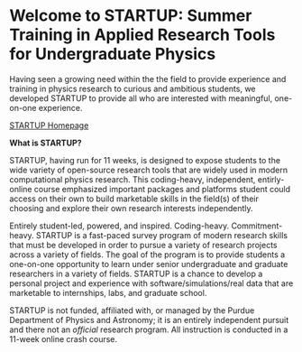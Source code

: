 # Welcome to STARTUP: Summer Training in Applied Research Tools for Undergraduate Physics

Having seen a growing need within the the field to provide experience and training in physics research to curious and ambitious students, we developed STARTUP to provide all who are interested with meaningful, one-on-one experience.

[STARTUP Homepage](https://sites.google.com/view/startup-purdue/home)


**What is STARTUP?**

STARTUP, having run for 11 weeks, is designed to expose students to the wide variety of open-source research tools that are widely used in modern computational physics research. This coding-heavy, independent, entirly-online course emphasized important packages and platforms student could access on their own to build marketable skills in the field(s) of their choosing and explore their own research interests independently. 

Entirely student-led, powered, and inspired. Coding-heavy. Commitment-heavy. STARTUP is a fast-paced survey program of modern research skills that must be developed in order to pursue a variety of research projects across a variety of fields. The goal of the program is to provide students a one-on-one opportunity to learn under senior undergraduate and graduate researchers in a variety of fields. STARTUP is a chance to develop a personal project and experience with software/simulations/real data that are marketable to internships, labs, and graduate school. 

STARTUP is not funded, affiliated with, or managed by the Purdue Department of Physics and Astronomy; it is an entirely independent pursuit and there not an *official* research program. All instruction is conducted in a 11-week online crash course. 
